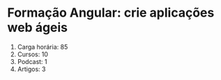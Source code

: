 # Formação Angular: crie aplicações web ágeis

1. Carga horária: 85
2. Cursos: 10
3. Podcast: 1
4. Artigos: 3
